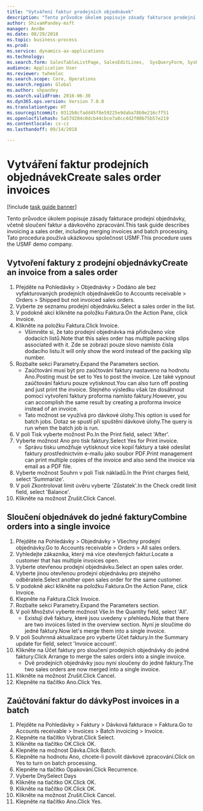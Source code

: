 ```yaml
--- 
title: "Vytváření faktur prodejních objednávek"
description: "Tento průvodce úkolem popisuje zásady fakturace prodejní objednávky, včetně sloučení faktur a dávkového zpracování."
author: ShivamPandey-msft
manager: AnnBe
ms.date: 08/29/2018
ms.topic: business-process
ms.prod: 
ms.service: dynamics-ax-applications
ms.technology: 
ms.search.form: SalesTableListPage, SalesEditLines,  SysQueryForm, SysRecurrence
audience: Application User
ms.reviewer: twheeloc
ms.search.scope: Core, Operations
ms.search.region: Global
ms.author: shpandey
ms.search.validFrom: 2016-06-30
ms.dyn365.ops.version: Version 7.0.0
ms.translationtype: HT
ms.sourcegitcommit: 0312b8cfadd45f8e59225e9daba78b9e216cff51
ms.openlocfilehash: 5a57d204c0dcb44cbce7a0cc4d2f00b75b57e219
ms.contentlocale: cs-cz
ms.lasthandoff: 09/14/2018

---
```

# <a name="create-sales-order-invoices"></a><span data-ttu-id="56212-103">Vytváření faktur prodejních objednávek</span><span class="sxs-lookup"><span data-stu-id="56212-103">Create sales order invoices</span></span>

[!include [task guide banner](../../includes/task-guide-banner.md)]

<span data-ttu-id="56212-104">Tento průvodce úkolem popisuje zásady fakturace prodejní objednávky, včetně sloučení faktur a dávkového zpracování.</span><span class="sxs-lookup"><span data-stu-id="56212-104">This task guide describes invoicing a sales order, including merging invoices and batch processing.</span></span> <span data-ttu-id="56212-105">Tato procedura používá ukázkovou společnost USMF.</span><span class="sxs-lookup"><span data-stu-id="56212-105">This procedure uses the USMF demo company.</span></span>


## <a name="create-an-invoice-from-a-sales-order"></a><span data-ttu-id="56212-106">Vytvoření faktury z prodejní objednávky</span><span class="sxs-lookup"><span data-stu-id="56212-106">Create an invoice from a sales order</span></span>
1. <span data-ttu-id="56212-107">Přejděte na Pohledávky > Objednávky > Dodáno ale bez vyfakturovaných prodejních objednávek</span><span class="sxs-lookup"><span data-stu-id="56212-107">Go to Accounts receivable > Orders > Shipped but not invoiced sales orders.</span></span>
2. <span data-ttu-id="56212-108">Vyberte ze seznamu prodejní objednávku.</span><span class="sxs-lookup"><span data-stu-id="56212-108">Select a sales order in the list.</span></span> 
3. <span data-ttu-id="56212-109">V podokně akcí klikněte na položku Faktura.</span><span class="sxs-lookup"><span data-stu-id="56212-109">On the Action Pane, click Invoice.</span></span>
4. <span data-ttu-id="56212-110">Klikněte na položku Faktura.</span><span class="sxs-lookup"><span data-stu-id="56212-110">Click Invoice.</span></span>
    * <span data-ttu-id="56212-111">Všimněte si, že tato prodejní objednávka má přidruženo více dodacích listů.</span><span class="sxs-lookup"><span data-stu-id="56212-111">Note that this sales order has multiple packing slips associated with it.</span></span> <span data-ttu-id="56212-112">Zde se zobrazí pouze slovo <multiple> namísto čísla dodacího listu.</span><span class="sxs-lookup"><span data-stu-id="56212-112">It will only show the word <multiple> instead of the packing slip number.</span></span>  
5. <span data-ttu-id="56212-113">Rozbalte sekci Parametry.</span><span class="sxs-lookup"><span data-stu-id="56212-113">Expand the Parameters section.</span></span>
    * <span data-ttu-id="56212-114">Zaúčtování musí být pro zaúčtování faktury nastaveno na hodnotu Ano.</span><span class="sxs-lookup"><span data-stu-id="56212-114">Posting must be set to Yes to post the invoice.</span></span> <span data-ttu-id="56212-115">Lze také vypnout zaúčtování fakturu pouze vytisknout.</span><span class="sxs-lookup"><span data-stu-id="56212-115">You can also turn off posting and just print the invoice.</span></span> <span data-ttu-id="56212-116">Stejného výsledku však lze dosáhnout pomocí vytvoření faktury proforma namísto faktury.</span><span class="sxs-lookup"><span data-stu-id="56212-116">However, you can accomplish the same result by creating a proforma invoice instead of an invoice.</span></span>  
    * <span data-ttu-id="56212-117">Tato možnost se využívá pro dávkové úlohy.</span><span class="sxs-lookup"><span data-stu-id="56212-117">This option is used for batch jobs.</span></span> <span data-ttu-id="56212-118">Dotaz se spustí při spuštění dávkové úlohy.</span><span class="sxs-lookup"><span data-stu-id="56212-118">The query is run when the batch job is run.</span></span>    
6. <span data-ttu-id="56212-119">V poli Tisk vyberte možnost Po.</span><span class="sxs-lookup"><span data-stu-id="56212-119">In the Print field, select 'After'.</span></span>
7. <span data-ttu-id="56212-120">Vyberte možnost Ano pro tisk faktury.</span><span class="sxs-lookup"><span data-stu-id="56212-120">Select Yes for Print invoice.</span></span>
    * <span data-ttu-id="56212-121">Správu tisku umožňuje vytisknout více kopií faktury a také odesílat faktury prostřednictvím e-mailu jako soubor PDF.</span><span class="sxs-lookup"><span data-stu-id="56212-121">Print management can print  multiple copies of the invoice and also send the invoice via email as a PDF file.</span></span>  
8. <span data-ttu-id="56212-122">Vyberte možnost Souhrn v poli Tisk nákladů.</span><span class="sxs-lookup"><span data-stu-id="56212-122">In the Print charges field, select 'Summarize'.</span></span>
9. <span data-ttu-id="56212-123">V poli Zkontrolovat limit úvěru vyberte 'Zůstatek'.</span><span class="sxs-lookup"><span data-stu-id="56212-123">In the Check credit limit field, select 'Balance'.</span></span>
10. <span data-ttu-id="56212-124">Klikněte na možnost Zrušit.</span><span class="sxs-lookup"><span data-stu-id="56212-124">Click Cancel.</span></span>

## <a name="combine-orders-into-a-single-invoice"></a><span data-ttu-id="56212-125">Sloučení objednávek do jedné faktury</span><span class="sxs-lookup"><span data-stu-id="56212-125">Combine orders into a single invoice</span></span>
1. <span data-ttu-id="56212-126">Přejděte na Pohledávky > Objednávky > Všechny prodejní objednávky.</span><span class="sxs-lookup"><span data-stu-id="56212-126">Go to Accounts receivable > Orders > All sales orders.</span></span>
2. <span data-ttu-id="56212-127">Vyhledejte zákazníka, který má více otevřených faktur.</span><span class="sxs-lookup"><span data-stu-id="56212-127">Locate a customer that has multiple invoices open.</span></span>
3. <span data-ttu-id="56212-128">Vyberte otevřenou prodejní objednávku.</span><span class="sxs-lookup"><span data-stu-id="56212-128">Select an open sales order.</span></span>
4. <span data-ttu-id="56212-129">Vyberte jinou otevřenou prodejní objednávku pro stejného odběratele.</span><span class="sxs-lookup"><span data-stu-id="56212-129">Select another open sales order for the same customer.</span></span>
5. <span data-ttu-id="56212-130">V podokně akcí klikněte na položku Faktura.</span><span class="sxs-lookup"><span data-stu-id="56212-130">On the Action Pane, click Invoice.</span></span>
6. <span data-ttu-id="56212-131">Klepněte na Faktura.</span><span class="sxs-lookup"><span data-stu-id="56212-131">Click Invoice.</span></span>
7. <span data-ttu-id="56212-132">Rozbalte sekci Parametry.</span><span class="sxs-lookup"><span data-stu-id="56212-132">Expand the Parameters section.</span></span>
8. <span data-ttu-id="56212-133">V poli Množství vyberte možnost Vše.</span><span class="sxs-lookup"><span data-stu-id="56212-133">In the Quantity field, select 'All'.</span></span>
    * <span data-ttu-id="56212-134">Existují dvě faktury, které jsou uvedeny v přehledu.</span><span class="sxs-lookup"><span data-stu-id="56212-134">Note that there are two invoices listed in the overview section.</span></span> <span data-ttu-id="56212-135">Nyní je sloučíme do jedné faktury.</span><span class="sxs-lookup"><span data-stu-id="56212-135">Now let's merge them into a single invoice.</span></span>  
9. <span data-ttu-id="56212-136">V poli Souhrnná aktualizace pro vyberte Účet faktury.</span><span class="sxs-lookup"><span data-stu-id="56212-136">In the Summary update for field, select 'Invoice account'.</span></span>
10. <span data-ttu-id="56212-137">Klikněte na Účet faktury pro sloučení prodejních objednávky do jedné faktury.</span><span class="sxs-lookup"><span data-stu-id="56212-137">Click Arrange to merge the sales orders into a single invoice.</span></span>
    * <span data-ttu-id="56212-138">Dvě prodejních objednávky jsou nyní sloučeny do jedné faktury.</span><span class="sxs-lookup"><span data-stu-id="56212-138">The two sales orders are now merged into a single invoice.</span></span>   
11. <span data-ttu-id="56212-139">Klikněte na možnost Zrušit.</span><span class="sxs-lookup"><span data-stu-id="56212-139">Click Cancel.</span></span>
12. <span data-ttu-id="56212-140">Klepněte na tlačítko Ano.</span><span class="sxs-lookup"><span data-stu-id="56212-140">Click Yes.</span></span>

## <a name="post-invoices-in-a-batch"></a><span data-ttu-id="56212-141">Zaúčtování faktur do dávky</span><span class="sxs-lookup"><span data-stu-id="56212-141">Post invoices in a batch</span></span>
1. <span data-ttu-id="56212-142">Přejděte na Pohledávky > Faktury > Dávková fakturace > Faktura.</span><span class="sxs-lookup"><span data-stu-id="56212-142">Go to Accounts receivable > Invoices > Batch invoicing > Invoice.</span></span>
2. <span data-ttu-id="56212-143">Klepněte na tlačítko Vybrat.</span><span class="sxs-lookup"><span data-stu-id="56212-143">Click Select.</span></span>
3. <span data-ttu-id="56212-144">Klikněte na tlačítko OK.</span><span class="sxs-lookup"><span data-stu-id="56212-144">Click OK.</span></span>
4. <span data-ttu-id="56212-145">Klepněte na možnost Dávka.</span><span class="sxs-lookup"><span data-stu-id="56212-145">Click Batch.</span></span>
5. <span data-ttu-id="56212-146">Klepněte na hodnotu Ano, chcete-li povolit dávkové zpracování.</span><span class="sxs-lookup"><span data-stu-id="56212-146">Click on Yes to turn on batch processing.</span></span>
6. <span data-ttu-id="56212-147">Klepněte na tlačítko Opakování.</span><span class="sxs-lookup"><span data-stu-id="56212-147">Click Recurrence.</span></span>
7. <span data-ttu-id="56212-148">Vyberte Dny</span><span class="sxs-lookup"><span data-stu-id="56212-148">Select Days</span></span>
8. <span data-ttu-id="56212-149">Klikněte na tlačítko OK.</span><span class="sxs-lookup"><span data-stu-id="56212-149">Click OK.</span></span>
9. <span data-ttu-id="56212-150">Klikněte na tlačítko OK.</span><span class="sxs-lookup"><span data-stu-id="56212-150">Click OK.</span></span>
10. <span data-ttu-id="56212-151">Klikněte na možnost Zrušit.</span><span class="sxs-lookup"><span data-stu-id="56212-151">Click Cancel.</span></span>
11. <span data-ttu-id="56212-152">Klepněte na tlačítko Ano.</span><span class="sxs-lookup"><span data-stu-id="56212-152">Click Yes.</span></span>


